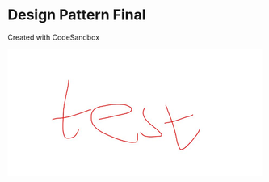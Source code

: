 # Design Pattern Final

Created with CodeSandbox

![alt text](https://github.com/nchathu2014/design-pattern-final/blob/master/src/images/test.jpg?raw=true)
